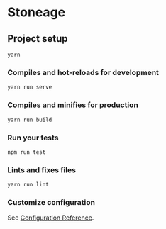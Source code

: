 # Stoneage

## Project setup
```
yarn
```

### Compiles and hot-reloads for development
```
yarn run serve
```

### Compiles and minifies for production
```
yarn run build
```

### Run your tests
```
npm run test
```

### Lints and fixes files
```
yarn run lint
```

### Customize configuration
See [Configuration Reference](https://cli.vuejs.org/config/).
